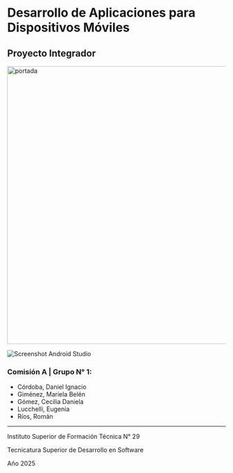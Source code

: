 # Desarrollo de Aplicaciones para Dispositivos Móviles

## Proyecto Integrador

<img width="1080" height="639" alt="portada" src="https://github.com/user-attachments/assets/ed718ff2-a17e-45a6-add1-ab28f50a3bfb" />

![Screenshot Android Studio](https://github.com/user-attachments/assets/4b942ac7-7963-4e9b-8f79-be20e1aeef5b)

### Comisión A | Grupo N° 1:
- Córdoba, Daniel Ignacio
- Giménez, Mariela Belén
- Gómez, Cecilia Daniela
- Lucchelli, Eugenia
- Ríos, Román

---

Instituto Superior de Formación Técnica N° 29

Tecnicatura Superior de Desarrollo en Software

Año 2025
